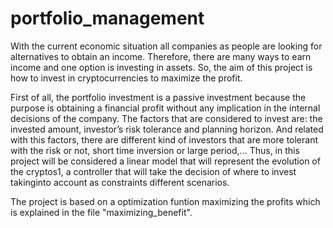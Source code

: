 # portfolio_management

With the current economic situation all companies as people are looking for alternatives to obtain an income. Therefore, there are many ways to earn income and one option is investing in assets. So, the aim of this project is how to invest in cryptocurrencies to maximize the profit.

First of all, the portfolio investment is a passive investment because the purpose is obtaining a financial profit without any implication in the internal decisions of the company. The factors that are considered to invest are: the invested amount, investor’s risk tolerance and planning horizon. And related with this factors, there are different kind of investors that are more tolerant with the risk or not, short time inversion or large period,... Thus, in this project will be considered a linear model that will represent the evolution of the cryptos1, a controller that will take the decision of where to invest takinginto account as constraints different scenarios.


The project is based on a optimization funtion maximizing the profits which is explained in the file "maximizing_benefit".
